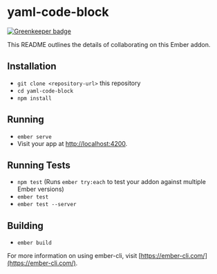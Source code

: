 # yaml-code-block

[![Greenkeeper badge](https://badges.greenkeeper.io/code-bull/ember-code-block.svg)](https://greenkeeper.io/)

This README outlines the details of collaborating on this Ember addon.

## Installation

* `git clone <repository-url>` this repository
* `cd yaml-code-block`
* `npm install`

## Running

* `ember serve`
* Visit your app at [http://localhost:4200](http://localhost:4200).

## Running Tests

* `npm test` (Runs `ember try:each` to test your addon against multiple Ember versions)
* `ember test`
* `ember test --server`

## Building

* `ember build`

For more information on using ember-cli, visit [https://ember-cli.com/](https://ember-cli.com/).
